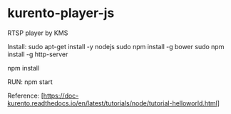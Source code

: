 # kurento-player-js
RTSP player by KMS

Install:
sudo apt-get install -y nodejs
sudo npm install -g bower
sudo npm install -g http-server

npm install


RUN:
npm start


Reference: [https://doc-kurento.readthedocs.io/en/latest/tutorials/node/tutorial-helloworld.html]

